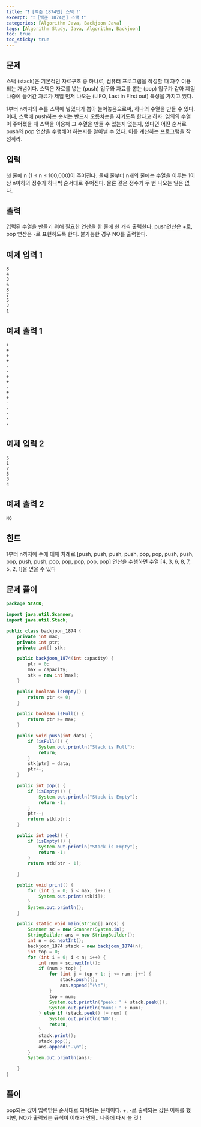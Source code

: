 ```yaml
---
title: "❗ [백준 1874번] 스택 ❗"
excerpt: "❗ [백준 1874번] 스택 ❗"
categories: [Algorithm Java, Backjoon Java]
tags: [Algorithm Study, Java, Algorithm, Backjoon]
toc: true
toc_sticky: true
---
```


## 문제

스택 (stack)은 기본적인 자료구조 중 하나로, 컴퓨터 프로그램을 작성할 때 자주 이용되는 개념이다. 스택은 자료를 넣는 (push) 입구와 자료를 뽑는 (pop) 입구가 같아 제일 나중에 들어간 자료가 제일 먼저 나오는 (LIFO, Last in First out) 특성을 가지고 있다.

1부터 n까지의 수를 스택에 넣었다가 뽑아 늘어놓음으로써, 하나의 수열을 만들 수 있다. 이때, 스택에 push하는 순서는 반드시 오름차순을 지키도록 한다고 하자. 임의의 수열이 주어졌을 때 스택을 이용해 그 수열을 만들 수 있는지 없는지, 있다면 어떤 순서로 push와 pop 연산을 수행해야 하는지를 알아낼 수 있다. 이를 계산하는 프로그램을 작성하라.

## 입력

첫 줄에 n (1 ≤ n ≤ 100,000)이 주어진다. 둘째 줄부터 n개의 줄에는 수열을 이루는 1이상 n이하의 정수가 하나씩 순서대로 주어진다. 물론 같은 정수가 두 번 나오는 일은 없다.

## 출력

입력된 수열을 만들기 위해 필요한 연산을 한 줄에 한 개씩 출력한다. push연산은 +로, pop 연산은 -로 표현하도록 한다. 불가능한 경우 NO를 출력한다.

## 예제 입력 1

```
8
4
3
6
8
7
5
2
1
```

## 예제 출력 1

```
+
+
+
+
-
-
+
+
-
+
+
-
-
-
-
-
```

## 예제 입력 2

```
5
1
2
5
3
4
```

## 예제 출력 2

```
NO
```

## 힌트

1부터 n까지에 수에 대해 차례로 [push, push, push, push, pop, pop, push, push, pop, push, push, pop, pop, pop, pop, pop] 연산을 수행하면 수열 [4, 3, 6, 8, 7, 5, 2, 1]을 얻을 수 있다

## 문제 풀이

```java
package STACK;

import java.util.Scanner;
import java.util.Stack;

public class backjoon_1874 {
    private int max;
    private int ptr;
    private int[] stk;

    public backjoon_1874(int capacity) {
        ptr = 0;
        max = capacity;
        stk = new int[max];
    }

    public boolean isEmpty() {
        return ptr <= 0;
    }

    public boolean isFull() {
        return ptr >= max;
    }

    public void push(int data) {
        if (isFull()) {
            System.out.println("Stack is Full");
            return;
        }
        stk[ptr] = data;
        ptr++;
    }

    public int pop() {
        if (isEmpty()) {
            System.out.println("Stack is Empty");
            return -1;
        }
        ptr--;
        return stk[ptr];
    }

    public int peek() {
        if (isEmpty()) {
            System.out.println("Stack is Empty");
            return -1;
        }
        return stk[ptr - 1];

    }

    public void print() {
        for (int i = 0; i < max; i++) {
            System.out.print(stk[i]);
        }
        System.out.println();
    }

    public static void main(String[] args) {
        Scanner sc = new Scanner(System.in);
        StringBuilder ans = new StringBuilder();
        int n = sc.nextInt();
        backjoon_1874 stack = new backjoon_1874(n);
        int top = 0;
        for (int i = 0; i < n; i++) {
            int num = sc.nextInt();
            if (num > top) {
                for (int j = top + 1; j <= num; j++) {
                    stack.push(j);
                    ans.append("+\n");
                }
                top = num;
                System.out.println("peek: " + stack.peek());
                System.out.println("nums: " + num);
            } else if (stack.peek() != num) {
                System.out.println("NO");
                return;
            }
            stack.print();
            stack.pop();
            ans.append("-\n");
        }
        System.out.println(ans);

    }
}
```

## 풀이

pop되는 값이 입력받은 순서대로 되야되는 문제이다. +, -로 출력되는 값은 이해를 했지만, NO가 출력되는 규칙이 이해가 안됨.. 나중에 다시 볼 것 !
